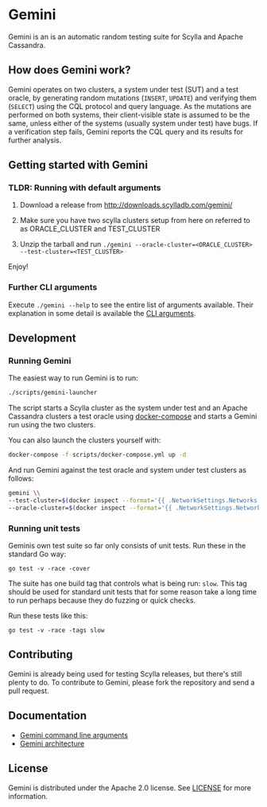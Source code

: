 # Gemini

Gemini is an is an automatic random testing suite for Scylla and Apache Cassandra.

## How does Gemini work?

Gemini operates on two clusters, a system under test (SUT) and a test oracle, by generating random mutations (`INSERT`, `UPDATE`) and verifying them (`SELECT`) using the CQL protocol and query language. As the mutations are performed on both systems, their client-visible state is assumed to be the same, unless either of the systems (usually system under test) have bugs. If a verification step fails, Gemini reports the CQL query and its results for further analysis.

## Getting started with Gemini

### TLDR: Running with default arguments

1. Download a release from http://downloads.scylladb.com/gemini/

2. Make sure you have two scylla clusters setup from here on referred to as ORACLE_CLUSTER and TEST_CLUSTER

3. Unzip the tarball and run `./gemini --oracle-cluster=<ORACLE_CLUSTER> --test-cluster=<TEST_CLUSTER>`

Enjoy!

### Further CLI arguments

Execute `./gemini --help` to see the entire list of arguments available.
Their explanation in some detail is available the [CLI arguments](cli-arguments.md).

## Development

### Running Gemini

The easiest way to run Gemini is to run:


```sh
./scripts/gemini-launcher
```

The script starts a Scylla cluster as the system under test and an Apache Cassandra clusters a test oracle using [docker-compose](https://docs.docker.com/compose/) and starts a Gemini run using the two clusters.

You can also launch the clusters yourself with:

```sh
docker-compose -f scripts/docker-compose.yml up -d
```

And run Gemini against the test oracle and system under test clusters as follows:

```sh
gemini \\
--test-cluster=$(docker inspect --format='{{ .NetworkSettings.Networks.gemini.IPAddress }}' gemini-test) \\
--oracle-cluster=$(docker inspect --format='{{ .NetworkSettings.Networks.gemini.IPAddress }}' gemini-oracle)
```

### Running unit tests

Geminis own test suite so far only consists of unit tests. Run these in the standard Go way: 

```
go test -v -race -cover
```

The suite has one build tag that controls what is being run: `slow`. This tag should be used for standard unit tests that
for some reason take a long time to run perhaps because they do fuzzing or quick checks. 

Run these tests like this:

```
go test -v -race -tags slow
```

## Contributing

Gemini is already being used for testing Scylla releases, but there's still plenty to do.
To contribute to Gemini, please fork the repository and send a pull request.

## Documentation

* [Gemini command line arguments](https://github.com/scylladb/gemini/blob/readme/docs/cli-arguments.md)
* [Gemini architecture](https://github.com/scylladb/gemini/blob/readme/docs/architecture.md)

## License

Gemini is distributed under the Apache 2.0 license. See [LICENSE](LICENSE) for more information.
